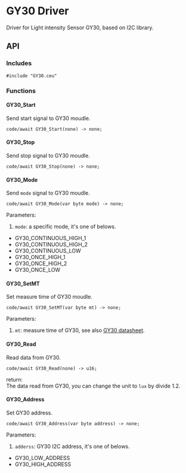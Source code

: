 # GY30 Driver

Driver for Light intensity Sensor GY30, based on I2C library.

## API

### Includes

```ceu
#include "GY30.ceu"
```

### Functions

#### GY30_Start

Send start signal to GY30 moudle.

```ceu
code/await GY30_Start(none) -> none;
```

#### GY30_Stop

Send stop signal to GY30 moudle.

```ceu
code/await GY30_Stop(none) -> none;
```

#### GY30_Mode

Send `mode` signal to GY30 moudle.

```ceu
code/await GY30_Mode(var byte mode) -> none;
```

Parameters:

1. `mode`: a specific mode, it's one of belows.  

- GY30_CONTINUOUS_HIGH_1
- GY30_CONTINUOUS_HIGH_2
- GY30_CONTINUOUS_LOW
- GY30_ONCE_HIGH_1
- GY30_ONCE_HIGH_2
- GY30_ONCE_LOW

#### GY30_SetMT

Set measure time of GY30 moudle.

```ceu
code/await GY30_SetMT(var byte mt) -> none;
```

Parameters:  

1. `mt`: measure time of GY30, see also [GY30 datasheet](https://www.elechouse.com/elechouse/images/product/Digital%20light%20Sensor/bh1750fvi-e.pdf).

#### GY30_Read

Read data from GY30.

```ceu
code/await GY30_Read(none) -> u16;
```

return:  
The data read from GY30, you can change the unit to `lux` by divide 1.2.

#### GY30_Address

Set GY30 address.

```ceu
code/await GY30_Address(var byte address) -> none;
```

Parameters:

1. `adderss`: GY30 I2C address, it's one of belows.  

- GY30_LOW_ADDRESS
- GY30_HIGH_ADDRESS
